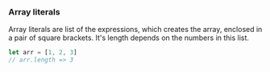 <h3>Array literals</h3>
<p>Array literals are list of the expressions, which creates the array, enclosed in a pair of square brackets. It's length depends on the numbers in this list.</p>

```js
let arr = [1, 2, 3]
// arr.length => 3
```

